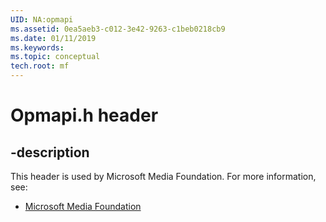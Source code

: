 ```yaml
---
UID: NA:opmapi
ms.assetid: 0ea5aeb3-c012-3e42-9263-c1beb0218cb9
ms.date: 01/11/2019
ms.keywords: 
ms.topic: conceptual
tech.root: mf
---
```


# Opmapi.h header


## -description


This header is used by Microsoft Media Foundation. For more information, see:

- [Microsoft Media Foundation](../_mf/index.md)

